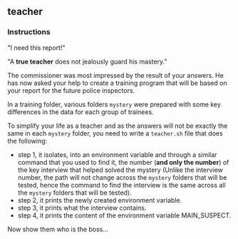 ## teacher

### Instructions

"I need this report!"

"A **true teacher** does not jealously guard his mastery."

The commissioner was most impressed by the result of your answers.
He has now asked your help to create a training program that will be based on your report for the future police inspectors.

In a training folder, various folders `mystery` were prepared with some key differences in the data for each group of trainees.

To simplify your life as a teacher and as the answers will not be exactly the same in each `mystery` folder, you need to write a `teacher.sh` file that does the following:

- step 1, it isolates, into an environment variable and through a similar command that you used to find it, the number (**and only the number**) of the key interview that helped solved the mystery (Unlike the interview number, the path will not change across the `mystery` folders that will be tested, hence the command to find the interview is the same across all the `mystery` folders that will be tested).
- step 2, it prints the newly created environment variable.
- step 3, it prints what the interview contains.
- step 4, it prints the content of the environment variable MAIN_SUSPECT.

Now show them who is the boss...